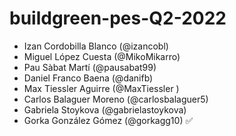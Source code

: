# buildgreen-pes-Q2-2022

* Izan Cordobilla Blanco (@izancobl)
* Miguel López Cuesta (@MikoMikarro)
* Pau Sàbat Martí (@pausabat99)
* Daniel Franco Baena (@danifb)
* Max Tiessler Aguirre (@MaxTiessler )
* Carlos Balaguer Moreno (@carlosbalaguer5)
* Gabriela Stoykova (@gabrielastoykova)
* Gorka González Gómez (@gorkagg10) ✅
